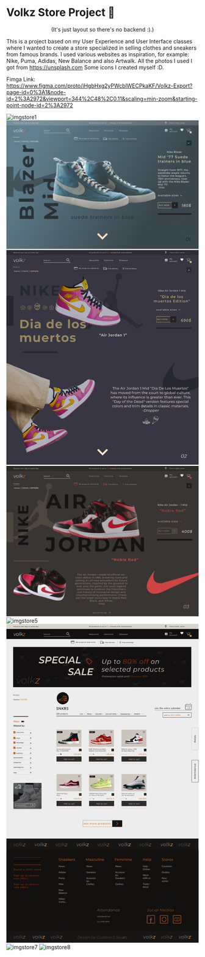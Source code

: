 <p align="center">
<h1>Volkz Store Project 👜</h1>
</p>
 <p align="center">
(It's just layout so there's no backend :).)
</p>

This is a project based on my User Experience and User Interface classes where I wanted to create a store specialized in selling clothes and sneakers from famous brands. I used various websites as inspiration, for example: Nike, Puma, Adidas, New Balance and also Artwalk.
All the photos I used I got from https://unsplash.com
Some icons I created myself :D.

Fimga Link: https://www.figma.com/proto/iHgbHxg2yPWcblWECPkaKF/Volkz-Export?page-id=0%3A1&node-id=2%3A2972&viewport=344%2C48%2C0.11&scaling=min-zoom&starting-point-node-id=2%3A2972

<img src = "./Imgs/Home.jpg" title="imgstore1"></img>
<img src = "./Imgs/Offers-1.jpg" title="imgstore2"></img>
<img src = "./Imgs/Offers-2.jpg" title="imgstore3"></img>
<img src = "./Imgs/Offers-3.jpg" title="imgstore4"></img>
<img src = "./Imgs/volkz-accessories.jpg" title="imgstore5"></img>
<img src = "./Imgs/volkz-SNKRS.jpg" title="imgstore6"></img>
<img src = "./Imgs/volkz-t-shirts-feminine" title="imgstore7"></img>
<img src = "./Imgs/volkz-t-shirts-masculine" title="imgstore8"></img>


